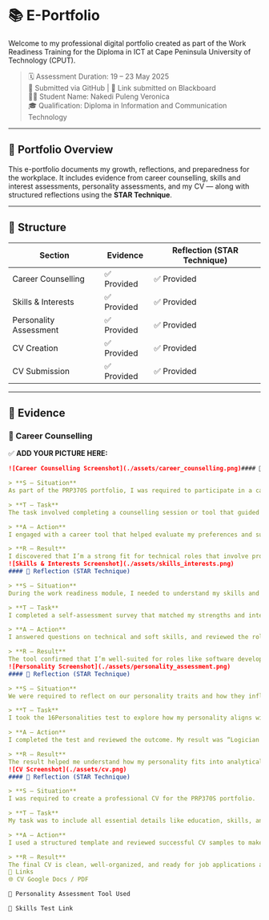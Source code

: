 # 📚 E-Portfolio

Welcome to my professional digital portfolio created as part of the Work Readiness Training for the Diploma in ICT at Cape Peninsula University of Technology (CPUT).

> 🗓️ Assessment Duration: 19 – 23 May 2025  
> 📁 Submitted via GitHub | 🔗 Link submitted on Blackboard  
> 👩‍💻 Student Name: Nakedi Puleng Veronica  
> 🎓 Qualification: Diploma in Information and Communication Technology  

---

## 📌 Portfolio Overview

This e-portfolio documents my growth, reflections, and preparedness for the workplace. It includes evidence from career counselling, skills and interest assessments, personality assessments, and my CV — along with structured reflections using the **STAR Technique**.

---

## 🧭 Structure

| Section | Evidence | Reflection (STAR Technique) |
|--------|----------|------------------------------|
| Career Counselling | ✅ Provided | ✅ Provided |
| Skills & Interests | ✅ Provided | ✅ Provided |
| Personality Assessment | ✅ Provided | ✅ Provided |
| CV Creation | ✅ Provided | ✅ Provided |
| CV Submission | ✅ Provided | ✅ Provided |

---

## 📁 Evidence

### 📍 Career Counselling

✅ **ADD YOUR PICTURE HERE:**
```markdown
![Career Counselling Screenshot](./assets/career_counselling.png)#### 🧠 Reflection (STAR Technique)

> **S – Situation**  
As part of the PRP370S portfolio, I was required to participate in a career counselling session to better understand the ICT roles that align with my profile.

> **T – Task**  
The task involved completing a counselling session or tool that guided me to identify career paths suited to my personality, interests, and strengths.

> **A – Action**  
I engaged with a career tool that helped evaluate my preferences and suggested suitable roles. I also took notes and reflected on how these roles fit into my long-term vision.

> **R – Result**  
I discovered that I’m a strong fit for technical roles that involve problem-solving and analysis. This has motivated me to focus on learning SQL, systems thinking, and database tools to strengthen my profile.
![Skills & Interests Screenshot](./assets/skills_interests.png)
#### 🧠 Reflection (STAR Technique)

> **S – Situation**  
During the work readiness module, I needed to understand my skills and career interests better.

> **T – Task**  
I completed a self-assessment survey that matched my strengths and interests with ICT roles.

> **A – Action**  
I answered questions on technical and soft skills, and reviewed the role suggestions given by the tool.

> **R – Result**  
The tool confirmed that I’m well-suited for roles like software developer and UI/UX designer, which aligns with my passion for problem-solving and creativity.
![Personality Screenshot](./assets/personality_assessment.png)
#### 🧠 Reflection (STAR Technique)

> **S – Situation**  
We were required to reflect on our personality traits and how they influence career paths.

> **T – Task**  
I took the 16Personalities test to explore how my personality aligns with ICT careers.

> **A – Action**  
I completed the test and reviewed the outcome. My result was “Logician (INTP-T)”, a personality type known for analytical thinking.

> **R – Result**  
The result helped me understand how my personality fits into analytical roles such as system analyst or software tester.
![CV Screenshot](./assets/cv.png)
#### 🧠 Reflection (STAR Technique)

> **S – Situation**  
I was required to create a professional CV for the PRP370S portfolio.

> **T – Task**  
My task was to include all essential details like education, skills, and objective in a clear format.

> **A – Action**  
I used a structured template and reviewed successful CV samples to make mine strong and professional.

> **R – Result**  
The final CV is clean, well-organized, and ready for job applications and internships.
🔗 Links
🌐 CV Google Docs / PDF

🧠 Personality Assessment Tool Used

🎯 Skills Test Link
